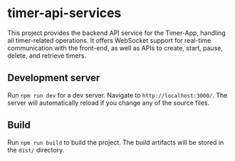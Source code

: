 # timer-api-services

This project provides the backend API service for the Timer-App, handling all timer-related operations.
It offers WebSocket support for real-time communication with the front-end, as well as APIs to create, start, pause, delete, and retrieve timers.

## Development server

Run `npm run dev` for a dev server. Navigate to `http://localhost:3000/`. The server will automatically reload if you change any of the source files.

## Build

Run `npm run build` to build the project. The build artifacts will be stored in the `dist/` directory.
